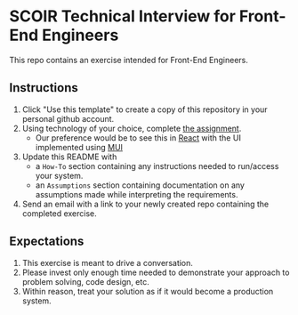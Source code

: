 # SCOIR Technical Interview for Front-End Engineers
This repo contains an exercise intended for Front-End Engineers.

## Instructions
1. Click "Use this template" to create a copy of this repository in your personal github account.
1. Using technology of your choice, complete [the assignment](./Assignment.md).
    * Our preference would be to see this in [React](https://reactjs.org/) with the UI implemented using [MUI](https://mui.com/)
1. Update this README with
    * a `How-To` section containing any instructions needed to run/access your system.
    * an `Assumptions` section containing documentation on any assumptions made while interpreting the requirements.
1. Send an email with a link to your newly created repo containing the completed exercise.


## Expectations
1. This exercise is meant to drive a conversation.
1. Please invest only enough time needed to demonstrate your approach to problem solving, code design, etc.
1. Within reason, treat your solution as if it would become a production system.
